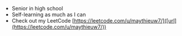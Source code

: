 - Senior in high school
- Self-learning as much as I can
- Check out my LeetCode [https://leetcode.com/u/maythieuw7/]([url](https://leetcode.com/u/maythieuw7/))
